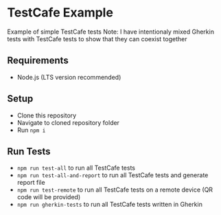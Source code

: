 # TestCafe Example
Example of simple TestCafe tests
Note: I have intentionaly mixed Gherkin tests with TestCafe tests to show that they can coexist together

## Requirements
- Node.js (LTS version recommended)

## Setup
- Clone this repository
- Navigate to cloned repository folder
- Run `npm i`

## Run Tests
- `npm run test-all` to run all TestCafe tests
- `npm run test-all-and-report` to run all TestCafe tests and generate report file
- `npm run test-remote` to run all TestCafe tests on a remote device (QR code will be provided)
- `npm run gherkin-tests` to run all TestCafe tests written in Gherkin

